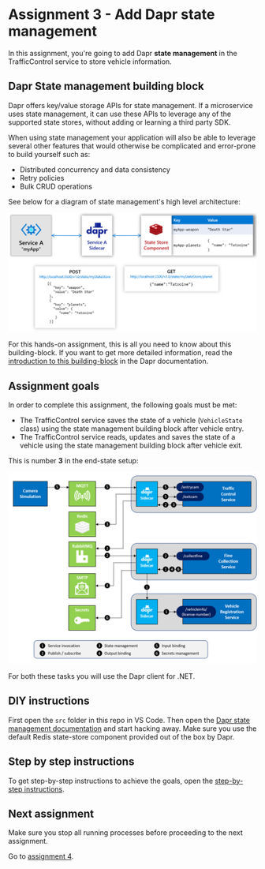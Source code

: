 # Assignment 3 - Add Dapr state management

In this assignment, you're going to add Dapr **state management** in the TrafficControl service to store vehicle information.

## Dapr State management building block

Dapr offers key/value storage APIs for state management. If a microservice uses state management, it can use these APIs to leverage any of the supported state stores, without adding or learning a third party SDK.

When using state management your application will also be able to leverage several other features that would otherwise be complicated and error-prone to build yourself such as:

- Distributed concurrency and data consistency
- Retry policies
- Bulk CRUD operations

See below for a diagram of state management's high level architecture:

<img src="img/state_management.png" style="zoom: 50%;" />

For this hands-on assignment, this is all you need to know about this building-block. If you want to get more detailed information, read the [introduction to this building-block](https://github.com/dapr/docs/blob/master/concepts/state-management/README.md) in the Dapr documentation.

## Assignment goals

In order to complete this assignment, the following goals must be met:

- The TrafficControl service saves the state of a vehicle (`VehicleState` class) using the state management building block after vehicle entry.
- The TrafficControl service reads, updates and saves the state of a vehicle using the state management building block after vehicle exit.

This is number **3** in the end-state setup:

<img src="../img/dapr-setup.png" style="zoom: 67%;" />

For both these tasks you will use the Dapr client for .NET.

## DIY instructions

First open the `src` folder in this repo in VS Code. Then open the [Dapr state management documentation](https://docs.dapr.io/developing-applications/building-blocks/state-management/) and start hacking away. Make sure you use the default Redis state-store component provided out of the box by Dapr.

## Step by step instructions

To get step-by-step instructions to achieve the goals, open the [step-by-step instructions](step-by-step.md).

## Next assignment

Make sure you stop all running processes before proceeding to the next assignment.

Go to [assignment 4](../Assignment04/README.md).
